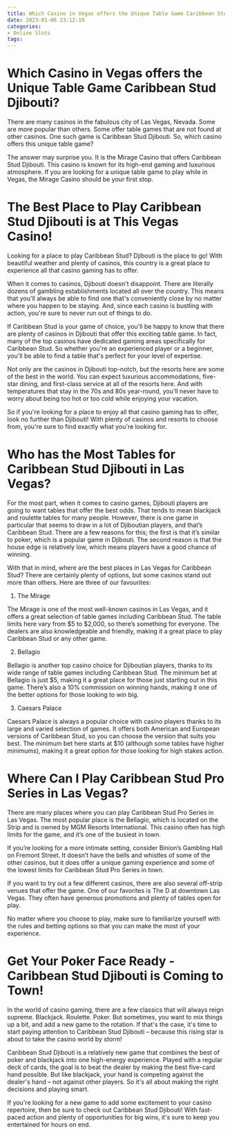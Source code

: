 ```yaml
---
title: Which Casino in Vegas offers the Unique Table Game Caribbean Stud Djibouti 
date: 2023-01-06 23:12:19
categories:
- Online Slots
tags:
---
```



#  Which Casino in Vegas offers the Unique Table Game Caribbean Stud Djibouti? 

There are many casinos in the fabulous city of Las Vegas, Nevada. Some are more popular than others. Some offer table games that are not found at other casinos. One such game is Caribbean Stud Djibouti. So, which casino offers this unique table game?

The answer may surprise you. It is the Mirage Casino that offers Caribbean Stud Djibouti. This casino is known for its high-end gaming and luxurious atmosphere. If you are looking for a unique table game to play while in Vegas, the Mirage Casino should be your first stop.

#  The Best Place to Play Caribbean Stud Djibouti is at This Vegas Casino! 

Looking for a place to play Caribbean Stud? Djibouti is the place to go! With beautiful weather and plenty of casinos, this country is a great place to experience all that casino gaming has to offer.

When it comes to casinos, Djibouti doesn't disappoint. There are literally dozens of gambling establishments located all over the country. This means that you'll always be able to find one that's conveniently close by no matter where you happen to be staying. And, since each casino is bustling with action, you're sure to never run out of things to do.

If Caribbean Stud is your game of choice, you'll be happy to know that there are plenty of casinos in Djibouti that offer this exciting table game. In fact, many of the top casinos have dedicated gaming areas specifically for Caribbean Stud. So whether you're an experienced player or a beginner, you'll be able to find a table that's perfect for your level of expertise.

Not only are the casinos in Djibouti top-notch, but the resorts here are some of the best in the world. You can expect luxurious accommodations, five-star dining, and first-class service at all of the resorts here. And with temperatures that stay in the 70s and 80s year-round, you'll never have to worry about being too hot or too cold while enjoying your vacation.

So if you're looking for a place to enjoy all that casino gaming has to offer, look no further than Djibouti! With plenty of casinos and resorts to choose from, you're sure to find exactly what you're looking for.

#  Who has the Most Tables for Caribbean Stud Djibouti in Las Vegas? 

For the most part, when it comes to casino games, Djibouti players are going to want tables that offer the best odds. That tends to mean blackjack and roulette tables for many people. However, there is one game in particular that seems to draw in a lot of Djiboutian players, and that’s Caribbean Stud. There are a few reasons for this; the first is that it’s similar to poker, which is a popular game in Djibouti. The second reason is that the house edge is relatively low, which means players have a good chance of winning.

With that in mind, where are the best places in Las Vegas for Caribbean Stud? There are certainly plenty of options, but some casinos stand out more than others. Here are three of our favourites:

1. The Mirage

The Mirage is one of the most well-known casinos in Las Vegas, and it offers a great selection of table games including Caribbean Stud. The table limits here vary from $5 to $2,000, so there’s something for everyone. The dealers are also knowledgeable and friendly, making it a great place to play Caribbean Stud or any other game.

2. Bellagio

Bellagio is another top casino choice for Djiboutian players, thanks to its wide range of table games including Caribbean Stud. The minimum bet at Bellagio is just $5, making it a great place for those just starting out in this game. There’s also a 10% commission on winning hands, making it one of the better options for those looking to win big.

3. Caesars Palace

Caesars Palace is always a popular choice with casino players thanks to its large and varied selection of games. It offers both American and European versions of Caribbean Stud, so you can choose the version that suits you best. The minimum bet here starts at $10 (although some tables have higher minimums), making it a great option for those looking for high stakes action.

#  Where Can I Play Caribbean Stud Pro Series in Las Vegas? 

There are many places where you can play Caribbean Stud Pro Series in Las Vegas. The most popular place is the Bellagio, which is located on the Strip and is owned by MGM Resorts International. This casino often has high limits for the game, and it’s one of the busiest in town. 

If you’re looking for a more intimate setting, consider Binion’s Gambling Hall on Fremont Street. It doesn’t have the bells and whistles of some of the other casinos, but it does offer a unique gaming experience and some of the lowest limits for Caribbean Stud Pro Series in town. 

If you want to try out a few different casinos, there are also several off-strip venues that offer the game. One of our favorites is The D at downtown Las Vegas. They often have generous promotions and plenty of tables open for play. 

No matter where you choose to play, make sure to familiarize yourself with the rules and betting options so that you can make the most of your experience.

#  Get Your Poker Face Ready - Caribbean Stud Djibouti is Coming to Town!

In the world of casino gaming, there are a few classics that will always reign supreme. Blackjack. Roulette. Poker. But sometimes, you want to mix things up a bit, and add a new game to the rotation. If that's the case, it's time to start paying attention to Caribbean Stud Djibouti – because this rising star is about to take the casino world by storm!

Caribbean Stud Djibouti is a relatively new game that combines the best of poker and blackjack into one high-energy experience. Played with a regular deck of cards, the goal is to beat the dealer by making the best five-card hand possible. But like blackjack, your hand is competing against the dealer's hand – not against other players. So it's all about making the right decisions and playing smart.

If you're looking for a new game to add some excitement to your casino repertoire, then be sure to check out Caribbean Stud Djibouti! With fast-paced action and plenty of opportunities for big wins, it's sure to keep you entertained for hours on end.